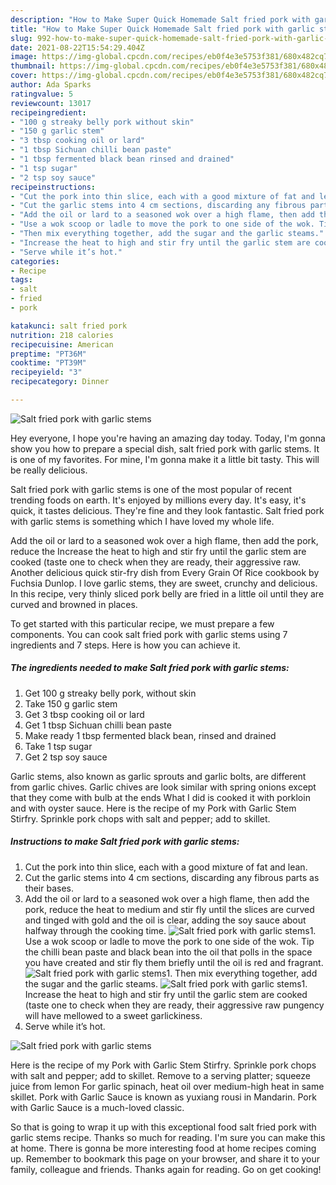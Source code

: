 ```yaml
---
description: "How to Make Super Quick Homemade Salt fried pork with garlic stems"
title: "How to Make Super Quick Homemade Salt fried pork with garlic stems"
slug: 992-how-to-make-super-quick-homemade-salt-fried-pork-with-garlic-stems
date: 2021-08-22T15:54:29.404Z
image: https://img-global.cpcdn.com/recipes/eb0f4e3e5753f381/680x482cq70/salt-fried-pork-with-garlic-stems-recipe-main-photo.jpg
thumbnail: https://img-global.cpcdn.com/recipes/eb0f4e3e5753f381/680x482cq70/salt-fried-pork-with-garlic-stems-recipe-main-photo.jpg
cover: https://img-global.cpcdn.com/recipes/eb0f4e3e5753f381/680x482cq70/salt-fried-pork-with-garlic-stems-recipe-main-photo.jpg
author: Ada Sparks
ratingvalue: 5
reviewcount: 13017
recipeingredient:
- "100 g streaky belly pork without skin"
- "150 g garlic stem"
- "3 tbsp cooking oil or lard"
- "1 tbsp Sichuan chilli bean paste"
- "1 tbsp fermented black bean rinsed and drained"
- "1 tsp sugar"
- "2 tsp soy sauce"
recipeinstructions:
- "Cut the pork into thin slice, each with a good mixture of fat and lean."
- "Cut the garlic stems into 4 cm sections, discarding any fibrous parts as their bases."
- "Add the oil or lard to a seasoned wok over a high flame, then add the pork, reduce the heat to medium and stir fly until the slices are curved and tinged with gold and the oil is clear, adding the soy sauce about halfway through the cooking time."
- "Use a wok scoop or ladle to move the pork to one side of the wok. Tip the chilli bean paste and black bean into the oil that polls in the space you have created and stir fly them briefly until the oil is red and fragrant."
- "Then mix everything together, add the sugar and the garlic steams."
- "Increase the heat to high and stir fry until the garlic stem are cooked (taste one to check when they are ready, their aggressive raw pungency will have mellowed to a sweet garlickiness."
- "Serve while it’s hot."
categories:
- Recipe
tags:
- salt
- fried
- pork

katakunci: salt fried pork 
nutrition: 218 calories
recipecuisine: American
preptime: "PT36M"
cooktime: "PT39M"
recipeyield: "3"
recipecategory: Dinner

---
```



![Salt fried pork with garlic stems](https://img-global.cpcdn.com/recipes/eb0f4e3e5753f381/680x482cq70/salt-fried-pork-with-garlic-stems-recipe-main-photo.jpg)

Hey everyone, I hope you're having an amazing day today. Today, I'm gonna show you how to prepare a special dish, salt fried pork with garlic stems. It is one of my favorites. For mine, I'm gonna make it a little bit tasty. This will be really delicious.

Salt fried pork with garlic stems is one of the most popular of recent trending foods on earth. It's enjoyed by millions every day. It's easy, it's quick, it tastes delicious. They're fine and they look fantastic. Salt fried pork with garlic stems is something which I have loved my whole life.

Add the oil or lard to a seasoned wok over a high flame, then add the pork, reduce the Increase the heat to high and stir fry until the garlic stem are cooked (taste one to check when they are ready, their aggressive raw. Another delicious quick stir-fry dish from Every Grain Of Rice cookbook by Fuchsia Dunlop. I love garlic stems, they are sweet, crunchy and delicious. In this recipe, very thinly sliced pork belly are fried in a little oil until they are curved and browned in places.


To get started with this particular recipe, we must prepare a few components. You can cook salt fried pork with garlic stems using 7 ingredients and 7 steps. Here is how you can achieve it.

<!--inarticleads1-->

##### The ingredients needed to make Salt fried pork with garlic stems:

1. Get 100 g streaky belly pork, without skin
1. Take 150 g garlic stem
1. Get 3 tbsp cooking oil or lard
1. Get 1 tbsp Sichuan chilli bean paste
1. Make ready 1 tbsp fermented black bean, rinsed and drained
1. Take 1 tsp sugar
1. Get 2 tsp soy sauce


Garlic stems, also known as garlic sprouts and garlic bolts, are different from garlic chives. Garlic chives are look similar with spring onions except that they come with bulb at the ends What I did is cooked it with porkloin and with oyster sauce. Here is the recipe of my Pork with Garlic Stem Stirfry. Sprinkle pork chops with salt and pepper; add to skillet. 

<!--inarticleads2-->

##### Instructions to make Salt fried pork with garlic stems:

1. Cut the pork into thin slice, each with a good mixture of fat and lean.
1. Cut the garlic stems into 4 cm sections, discarding any fibrous parts as their bases.
1. Add the oil or lard to a seasoned wok over a high flame, then add the pork, reduce the heat to medium and stir fly until the slices are curved and tinged with gold and the oil is clear, adding the soy sauce about halfway through the cooking time.
<img src="//assets-global.cpcdn.com/assets/icons/button_play-2c75c40dde080a61004c1f40b05d8f140eaff45d7e9e6481dc71c63d2e7c4909.png" alt="Salt fried pork with garlic stems">1. Use a wok scoop or ladle to move the pork to one side of the wok. Tip the chilli bean paste and black bean into the oil that polls in the space you have created and stir fly them briefly until the oil is red and fragrant.
<img src="//assets-global.cpcdn.com/assets/icons/button_play-2c75c40dde080a61004c1f40b05d8f140eaff45d7e9e6481dc71c63d2e7c4909.png" alt="Salt fried pork with garlic stems">1. Then mix everything together, add the sugar and the garlic steams.
<img src="//assets-global.cpcdn.com/assets/icons/button_play-2c75c40dde080a61004c1f40b05d8f140eaff45d7e9e6481dc71c63d2e7c4909.png" alt="Salt fried pork with garlic stems">1. Increase the heat to high and stir fry until the garlic stem are cooked (taste one to check when they are ready, their aggressive raw pungency will have mellowed to a sweet garlickiness.
1. Serve while it’s hot.
<img src="//assets-global.cpcdn.com/assets/icons/button_play-2c75c40dde080a61004c1f40b05d8f140eaff45d7e9e6481dc71c63d2e7c4909.png" alt="Salt fried pork with garlic stems">

Here is the recipe of my Pork with Garlic Stem Stirfry. Sprinkle pork chops with salt and pepper; add to skillet. Remove to a serving platter; squeeze juice from lemon For garlic spinach, heat oil over medium-high heat in same skillet. Pork with Garlic Sauce is known as yuxiang rousi in Mandarin. Pork with Garlic Sauce is a much-loved classic. 

So that is going to wrap it up with this exceptional food salt fried pork with garlic stems recipe. Thanks so much for reading. I'm sure you can make this at home. There is gonna be more interesting food at home recipes coming up. Remember to bookmark this page on your browser, and share it to your family, colleague and friends. Thanks again for reading. Go on get cooking!
